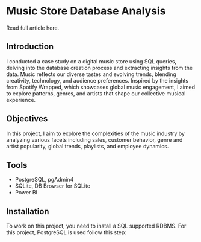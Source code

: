 
# Music Store Database Analysis

Read full article here.

## Introduction
I conducted a case study on a digital music store using SQL queries, delving into the database creation process and extracting insights from the data. Music reflects our diverse tastes and evolving trends, blending creativity, technology, and audience preferences. Inspired by the insights from Spotify Wrapped, which showcases global music engagement, I aimed to explore patterns, genres, and artists that shape our collective musical experience.

## Objectives
In this project, I aim to explore the complexities of the music industry by analyzing various facets including sales, customer behavior, genre and artist popularity, global trends, playlists, and employee dynamics.

## Tools 
- PostgreSQL, pgAdmin4
- SQLite, DB Browser for SQLite
- Power BI



## Installation
To work on this project, you need to install a SQL supported RDBMS. For this project, PostgreSQL is used follow this step:








